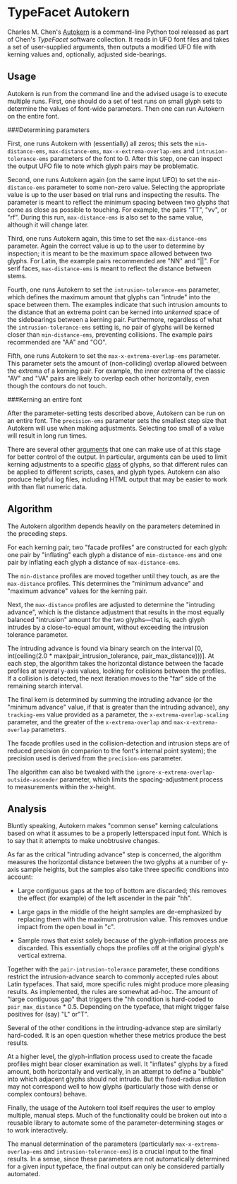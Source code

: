 TypeFacet Autokern
==================

Charles M. Chen's [Autokern](http://charlesmchen.github.io/typefacet/topics/autokern/index.html) is a command-line Python tool released as
part of Chen's *TypeFacet* software collection.  It reads in UFO font
files and takes a set of user-supplied arguments, then outputs a
modified UFO file with kerning values and, optionally, adjusted side-bearings.

Usage
-----

Autokern is run from the command line and the advised usage is to
execute multiple runs.  First, one should do a set of test runs on
small glyph sets to determine the values of font-wide parameters.
Then one can run Autokern on the entire font.

###Determining parameters

First, one runs Autokern with (essentially) all zeros; this sets the
`min-distance-ems`, `max-distance-ems`, `max-x-extrema-overlap-ems`
and `intrusion-tolerance-ems` parameters of the font to 0.  After this
step, one can inspect the output UFO file to note which glyph pairs
may be problematic.

Second, one runs Autokern again (on the same input UFO) to set the
`min-distance-ems` parameter to some non-zero value.  Selecting the
appropriate value is up to the user based on trial runs and inspecting
the results.  The parameter is meant to reflect the minimum spacing
between two glyphs that come as close as possible to touching.  For
example, the pairs "TT", "vv", or "rf".  During this run,
`max-distance-ems` is also set to the same value, although it will
change later. 

Third, one runs Autokern again, this time to set the
`max-distance-ems` parameter.  Again the correct value is up to the
user to determine by inspection; it is meant to be the maximum space
allowed between two glyphs.  For Latin, the example pairs recommended
are "NN" and "||".  For serif faces, `max-distance-ems` is meant to
reflect the distance between stems.

Fourth, one runs Autokern to set the `intrusion-tolerance-ems`
parameter, which defines the maximum amount that glyphs can "intrude"
into the space between them.  The examples indicate that
such intrusion amounts to the distance that an extrema point can be
kerned into *unkerned* space of the sidebearings between a kerning
pair.  Furthermore, regardless of what the `intrusion-tolerance-ems`
setting is, no pair of glyphs will be kerned closer than
`min-distance-ems`, preventing collisions.  The example pairs
recommended are "AA" and "OO".

Fifth, one runs Autokern to set the `max-x-extrema-overlap-ems`
parameter.  This parameter sets the amount of (non-colliding) overlap
allowed between the extrema of a kerning pair.  For example, the
inner extrema of the classic "AV" and "VA" pairs are likely to overlap
each other horizontally, even though the contours do not touch.

###Kerning an entire font

After the parameter-setting tests described above, Autokern can be run
on an entire font.  The `precision-ems` parameter sets the smallest
step size that Autokern will use when making adjustments.  Selecting
too small of a value will result in long run times.

There are several other [arguments](typefacet-arguments.md) that one
can make use of at this stage for better control of the output.  In
particular, arguments can be used to limit kerning adjustments to a
specific [class](http://charlesmchen.github.io/typefacet/topics/autokern/glyph_categories.html) of glyphs, so that different rules can be applied to
different scripts, cases, and glyph types.  Autokern can also produce
helpful log files, including HTML output that may be easier to work
with than flat numeric data.


Algorithm
---------

The Autokern algorithm depends heavily on the parameters detemined in
the preceding steps.

For each kerning pair, two "facade profiles" are constructed for each
glyph: one pair by "inflating" each glyph a distance of
`min-distance-ems` and one pair by inflating each glyph a distance of
`max-distance-ems`.

The `min-distance` profiles are moved together until they touch, as are
the `max-distance` profiles.  This determines the "minimum advance"
and "maximum advance" values for the kerning pair.

Next, the `max-distance` profiles are adjusted to determine the
"intruding advance", which is the distance adjustment that results in the
most equally balanced "intrusion" amount for the two glyphs&mdash;that
is, each glyph intrudes by a close-to-equal amount, without exceeding the
intrusion tolerance parameter.

The intruding advance is found via 
binary search on the interval [0, int(ceiling(2.0 *
max(pair_intrusion_tolerance, pair_max_distance)))].  At each step,
the algorithm takes the horizontal distance between the facade profiles at
several y-axis values, looking for collisions between the profiles.
If a collision is detected, the next iteration moves to the "far" side
of the remaining search interval.

The final kern is determined by summing the intruding advance (or the
"minimum advance" value, if that is greater than the intruding
advance), any `tracking-ems` value provided as a parameter, the
`x-extrema-overlap-scaling` parameter, and the greater of the
`x-extrema-overlap` and `max-x-extrema-overlap` parameters.

The facade profiles used in the collision-detection and intrusion
steps are of reduced precision (in comparion to the font's internal
point system); the precision used is derived from the `precision-ems`
parameter. 

The algorithm can also be tweaked with the
`ignore-x-extrema-overlap-outside-ascender` parameter, which
limits the spacing-adjustment process to measurements within the x-height.

Analysis
--------

Bluntly speaking, Autokern makes "common sense" kerning calculations
based on what it assumes to be a properly letterspaced input font.
Which is to say that it attempts to make unobtrusive changes.

As far as the critical "intruding advance" step is concerned, the
algorithm measures the horizontal distance between the two glyphs at a
number of y-axis sample heights, but the samples also take three
specific conditions into account:

- Large contiguous gaps at the top of bottom are discarded; this
  removes the effect (for example) of the left ascender in the pair
  "hh".

- Large gaps in the middle of the height samples are de-emphasized by
  replacing them with the maximum protrusion value.  This removes
  undue impact from the open bowl in "c".

- Sample rows that exist solely because of the glyph-inflation process
  are discarded.  This essentially chops the profiles off at the
  original glyph's vertical extrema.

Together with the `pair-intrusion-tolerance` parameter, these conditions
restrict the intrusion-advance search to commonly accepted rules about
Latin typefaces.  That said, more specific rules might produce more
pleasing results.  As implemented, the rules are somewhat ad-hoc.  The
amount of "large contiguous gap" that triggers the "hh condition is
hard-coded to `pair_max_distance` * 0.5.  Depending on the typeface,
that might trigger false positives for (say) "L" or"T".

Several of the other conditions in the intruding-advance step are
similarly hard-coded.  It is an open question whether these metrics
produce the best results.

At a higher level, the glyph-inflation process used to create the
facade profiles might bear closer examination as well.  It "inflates"
glyphs by a fixed amount, both horizontally and vertically, in an
attempt to define a "bubble" into which adjacent glyphs should not
intrude.  But the fixed-radius inflation may not correspond well to
how glyphs (particularly those with dense or complex contours) behave.

Finally, the usage of the Autokern tool itself requires the user to
employ multiple, manual steps.  Much of the functionality could be
broken out into a reusable library to automate some of the
parameter-determining stages or to work interactively.

The manual determination of the parameters (particularly
`max-x-extrema-overlap-ems` and `intrusion-tolerance-ems`) is a
crucial input to the final results.  In a sense, since these
parameters are not automatically determined for a given input
typeface, the final output can only be considered partially automated.
